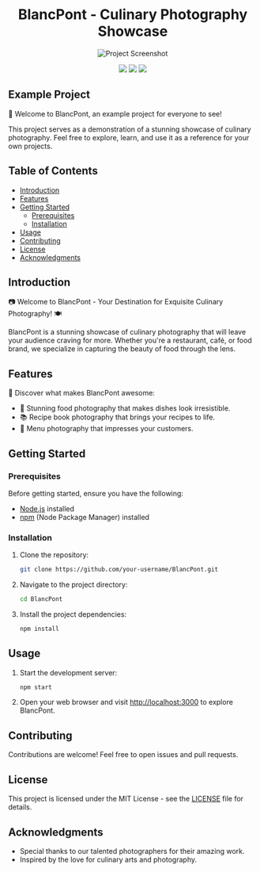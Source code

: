<h1 align="center">BlancPont - Culinary Photography Showcase</h1>

<p align="center">
  <img src="%PUBLIC_URL%/icons/logo.svg" alt="Project Screenshot">
</p>

<p align="center">
  <!-- Add some awesome badges here -->
  <img src="https://img.shields.io/badge/Made%20with-%E2%9D%A4-red.svg">
  <img src="https://img.shields.io/badge/Version-1.0-blue.svg">
  <img src="https://img.shields.io/badge/License-MIT-green.svg">
</p>

## Example Project

👋 Welcome to BlancPont, an example project for everyone to see!

This project serves as a demonstration of a stunning showcase of culinary photography. Feel free to explore, learn, and use it as a reference for your own projects.

## Table of Contents

- [Introduction](#introduction)
- [Features](#features)
- [Getting Started](#getting-started)
  - [Prerequisites](#prerequisites)
  - [Installation](#installation)
- [Usage](#usage)
- [Contributing](#contributing)
- [License](#license)
- [Acknowledgments](#acknowledgments)

## Introduction

📷 Welcome to BlancPont - Your Destination for Exquisite Culinary Photography! 🍽️

BlancPont is a stunning showcase of culinary photography that will leave your audience craving for more. Whether you're a restaurant, café, or food brand, we specialize in capturing the beauty of food through the lens.

## Features

🌟 Discover what makes BlancPont awesome:

- 📸 Stunning food photography that makes dishes look irresistible.
- 📚 Recipe book photography that brings your recipes to life.
- 🍔 Menu photography that impresses your customers.

## Getting Started

### Prerequisites

Before getting started, ensure you have the following:

- [Node.js](https://nodejs.org/) installed
- [npm](https://www.npmjs.com/) (Node Package Manager) installed

### Installation

1. Clone the repository:

   ```bash
   git clone https://github.com/your-username/BlancPont.git
   ```

2. Navigate to the project directory:

   ```bash
   cd BlancPont
   ```

3. Install the project dependencies:

   ```bash
   npm install
   ```

## Usage

1. Start the development server:

   ```bash
   npm start
   ```

2. Open your web browser and visit [http://localhost:3000](http://localhost:3000) to explore BlancPont.

## Contributing

Contributions are welcome! Feel free to open issues and pull requests.

## License

This project is licensed under the MIT License - see the [LICENSE](LICENSE) file for details.

## Acknowledgments

- Special thanks to our talented photographers for their amazing work.
- Inspired by the love for culinary arts and photography.
